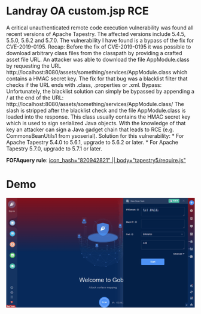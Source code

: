 # Landray OA custom.jsp RCE

A critical unauthenticated remote code execution vulnerability was found all recent versions of Apache Tapestry. The affected versions include 5.4.5, 5.5.0, 5.6.2 and 5.7.0. The vulnerability I have found is a bypass of the fix for CVE-2019-0195. Recap: Before the fix of CVE-2019-0195 it was possible to download arbitrary class files from the classpath by providing a crafted asset file URL. An attacker was able to download the file AppModule.class by requesting the URL http://localhost:8080/assets/something/services/AppModule.class which contains a HMAC secret key. The fix for that bug was a blacklist filter that checks if the URL ends with .class, .properties or .xml. Bypass: Unfortunately, the blacklist solution can simply be bypassed by appending a / at the end of the URL: http://localhost:8080/assets/something/services/AppModule.class/ The slash is stripped after the blacklist check and the file AppModule.class is loaded into the response. This class usually contains the HMAC secret key which is used to sign serialized Java objects. With the knowledge of that key an attacker can sign a Java gadget chain that leads to RCE (e.g. CommonsBeanUtils1 from ysoserial). Solution for this vulnerability: * For Apache Tapestry 5.4.0 to 5.6.1, upgrade to 5.6.2 or later. * For Apache Tapestry 5.7.0, upgrade to 5.7.1 or later.

**FOFAquery rule**: [icon_hash="820942821" || body="tapestry5/require.js"](https://fofa.so/result?qbase64=aWNvbl9oYXNoPSI4MjA5NDI4MjEiIHx8IGJvZHk9InRhcGVzdHJ5NS9yZXF1aXJlLmpzIg%3D%3D)

# Demo

![](Aapche_Tapestry_Unserialize_RCE_CVE_2021_27850.gif)